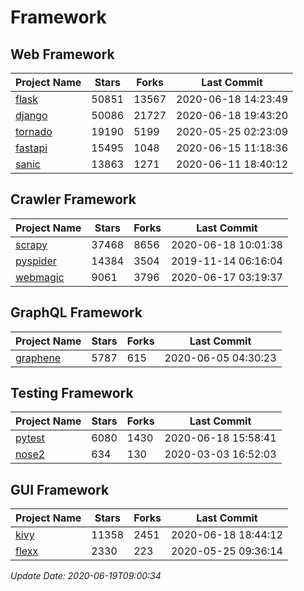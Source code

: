 # Framework

## Web Framework

| Project Name | Stars | Forks | Last Commit |
| ------------ | ----- | ----- | ----------- |
| [flask](https://github.com/pallets/flask) | 50851 | 13567 | 2020-06-18 14:23:49 |
| [django](https://github.com/django/django) | 50086 | 21727 | 2020-06-18 19:43:20 |
| [tornado](https://github.com/tornadoweb/tornado) | 19190 | 5199 | 2020-05-25 02:23:09 |
| [fastapi](https://github.com/tiangolo/fastapi) | 15495 | 1048 | 2020-06-15 11:18:36 |
| [sanic](https://github.com/huge-success/sanic) | 13863 | 1271 | 2020-06-11 18:40:12 |

## Crawler Framework

| Project Name | Stars | Forks | Last Commit |
| ------------ | ----- | ----- | ----------- |
| [scrapy](https://github.com/scrapy/scrapy) | 37468 | 8656 | 2020-06-18 10:01:38 |
| [pyspider](https://github.com/binux/pyspider) | 14384 | 3504 | 2019-11-14 06:16:04 |
| [webmagic](https://github.com/code4craft/webmagic) | 9061 | 3796 | 2020-06-17 03:19:37 |

## GraphQL Framework

| Project Name | Stars | Forks | Last Commit |
| ------------ | ----- | ----- | ----------- |
| [graphene](https://github.com/graphql-python/graphene) | 5787 | 615 | 2020-06-05 04:30:23 |

## Testing Framework

| Project Name | Stars | Forks | Last Commit |
| ------------ | ----- | ----- | ----------- |
| [pytest](https://github.com/pytest-dev/pytest) | 6080 | 1430 | 2020-06-18 15:58:41 |
| [nose2](https://github.com/nose-devs/nose2) | 634 | 130 | 2020-03-03 16:52:03 |

## GUI Framework

| Project Name | Stars | Forks | Last Commit |
| ------------ | ----- | ----- | ----------- |
| [kivy](https://github.com/kivy/kivy) | 11358 | 2451 | 2020-06-18 18:44:12 |
| [flexx](https://github.com/flexxui/flexx) | 2330 | 223 | 2020-05-25 09:36:14 |

*Update Date: 2020-06-19T09:00:34*